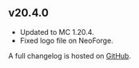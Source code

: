 ## v20.4.0
- Updated to MC 1.20.4.
- Fixed logo file on NeoForge.

A full changelog is hosted on [GitHub](https://github.com/Trikzon/ash-api/blob/1.20.4/CHANGELOG.md).
